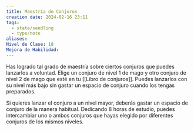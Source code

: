 ```yaml
---
title: Maestría de Conjuros
creation date: 2024-02-16 23:11
tags:
  - state/seedling
  - type/note
aliases: 
Nivel de Clase: 18
Mejora de Habilidad:
---
```

Has logrado tal grado de maestría sobre ciertos conjuros que puedes lanzarlos a voluntad. 
Elige un conjuro de nivel 1 de mago y otro conjuro de nivel 2 de mago que esté en tu [[Libro de conjuros]].
Puedes lanzarlos con su nivel más bajo sin gastar un espacio de conjuro cuando los tengas
preparados. 

Si quieres lanzar el conjuro a un nivel mayor, deberás gastar un espacio de conjuro de la manera habitual. Dedicando 8 horas de estudio, puedes intercambiar uno o ambos conjuros que
hayas elegido por diferentes conjuros de los mismos niveles.

